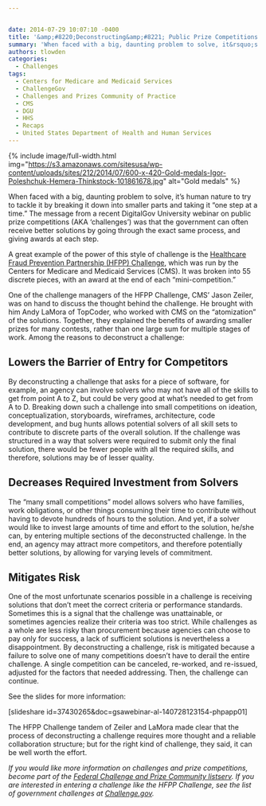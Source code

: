 ```yaml
---


date: 2014-07-29 10:07:10 -0400
title: '&amp;#8220;Deconstructing&amp;#8221; Public Prize Competitions Can Result in Better Solutions'
summary: 'When faced with a big, daunting problem to solve, it&rsquo;s human nature to try to tackle it by breaking it down into smaller parts and taking it &ldquo;one step at a time.&rdquo; The message from a recent DigitalGov University webinar on public prize competitions (AKA &lsquo;challenges&rsquo;) was that the government can often receive better solutions'
authors: tlowden
categories:
  - Challenges
tags:
  - Centers for Medicare and Medicaid Services
  - ChallengeGov
  - Challenges and Prizes Community of Practice
  - CMS
  - DGU
  - HHS
  - Recaps
  - United States Department of Health and Human Services
---
```



{% include image/full-width.html img="https://s3.amazonaws.com/sitesusa/wp-content/uploads/sites/212/2014/07/600-x-420-Gold-medals-Igor-Poleshchuk-Hemera-Thinkstock-101861678.jpg" alt="Gold medals" %} 

When faced with a big, daunting problem to solve, it’s human nature to try to tackle it by breaking it down into smaller parts and taking it “one step at a time.” The message from a recent DigitalGov University webinar on public prize competitions (AKA ‘challenges’) was that the government can often receive better solutions by going through the exact same process, and giving awards at each step.

A great example of the power of this style of challenge is the <a href="http://www.topcoder.com/cms/hfpp/" target="_blank">Healthcare Fraud Prevention Partnership (HFPP) Challenge</a>, which was run by the Centers for Medicare and Medicaid Services (CMS). It was broken into 55 discrete pieces, with an award at the end of each “mini-competition.”

One of the challenge managers of the HFPP Challenge, CMS’ Jason Zeiler, was on hand to discuss the thought behind the challenge. He brought with him Andy LaMora of TopCoder, who worked with CMS on the “atomization” of the solutions. Together, they explained the benefits of awarding smaller prizes for many contests, rather than one large sum for multiple stages of work. Among the reasons to deconstruct a challenge:

## Lowers the Barrier of Entry for Competitors

By deconstructing a challenge that asks for a piece of software, for example, an agency can involve solvers who may not have all of the skills to get from point A to Z, but could be very good at what’s needed to get from A to D. Breaking down such a challenge into small competitions on ideation, conceptualization, storyboards, wireframes, architecture, code development, and bug hunts allows potential solvers of all skill sets to contribute to discrete parts of the overall solution. If the challenge was structured in a way that solvers were required to submit only the final solution, there would be fewer people with all the required skills, and therefore, solutions may be of lesser quality.

## Decreases Required Investment from Solvers

The “many small competitions” model allows solvers who have families, work obligations, or other things consuming their time to contribute without having to devote hundreds of hours to the solution. And yet, if a solver would like to invest large amounts of time and effort to the solution, he/she can, by entering multiple sections of the deconstructed challenge. In the end, an agency may attract more competitors, and therefore potentially better solutions, by allowing for varying levels of commitment.

## Mitigates Risk

One of the most unfortunate scenarios possible in a challenge is receiving solutions that don’t meet the correct criteria or performance standards. Sometimes this is a signal that the challenge was unattainable, or sometimes agencies realize their criteria was too strict. While challenges as a whole are less risky than procurement because agencies can choose to pay only for success, a lack of sufficient solutions is nevertheless a disappointment. By deconstructing a challenge, risk is mitigated because a failure to solve one of many competitions doesn’t have to derail the entire challenge. A single competition can be canceled, re-worked, and re-issued, adjusted for the factors that needed addressing. Then, the challenge can continue.

See the slides for more information:

[slideshare id=37430265&doc=gsawebinar-al-140728123154-phpapp01]

The HFPP Challenge tandem of Zeiler and LaMora made clear that the process of deconstructing a challenge requires more thought and a reliable collaboration structure; but for the right kind of challenge, they said, it can be well worth the effort.

_If you would like more information on challenges and prize competitions, become part of the <a href="https://www.WHATEVER/communities/challenges-prizes-community/" target="_blank">Federal Challenge and Prize Community listserv</a>. If you are interested in entering a challenge like the HFPP Challenge, see the list of government challenges at <a href="http://challenge.gov" target="_blank">Challenge.gov</a>._